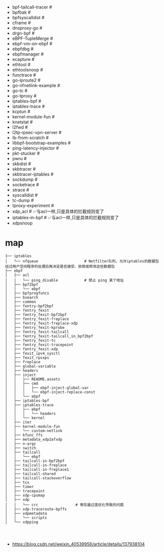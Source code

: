 - bpf-tailcall-tracer                                                                # 
- bpfbak                                                                             # 
- bpfsyscalldist                                                                     # 
- cframe                                                                             # 
- dnsproxy-go                                                                        # 
- drgn-bpf                                                                           # 
- eBPF-TupleMerge                                                                    # 
- ebpf-vm-on-ebpf                                                                    # 
- ebpfdbg                                                                            # 
- ebpfmanager                                                                        # 
- ecapture                                                                           # 
- ethtool                                                                            # 
- ethtoolsnoop                                                                       # 
- functrace                                                                          # 
- go-iproute2                                                                        # 
- go-nfnetlink-example                                                               # 
- go-tc                                                                              # 
- go-tproxy                                                                          # 
- iptables-bpf                                                                       # 
- iptables-trace                                                                     # 
- kcptun                                                                             # 
- kernel-module-fun                                                                  # 
- knetstat                                                                           # 
- l2fwd                                                                              # 
- l2tp-ipsec-vpn-server                                                              # 
- lb-from-scratch                                                                    # 
- libbpf-bootstrap-examples                                                          # 
- ping-latency-injector                                                              # 
- pkt-stucker                                                                        # 
- pwru                                                                               # 
- skbdist                                                                            # 
- skbtracer                                                                          # 
- skbtracer-iptables                                                                 # 
- sockdump                                                                           # 
- socketrace                                                                         # 
- strace                                                                             # 
- syscalldist                                                                        # 
- tc-dump                                                                            # 
- tproxy-experiment                                                                  # 
- xdp_acl                                                                            # ✅与acl一样,只是具体的拦截规则变了
- iptables-in-bpf                                                                    # ✅与acl一样,只是具体的拦截规则变了
- xdpsnoop



# map
```
├── iptables
│   └── nfqueue                     # Netfilter队列，允许iptables的数据包经过用户空间程序的处理后再决定是否接受、拒绝或修改这些数据包
├── ebpf
│   ├── acl
│   │   └── ping_disable            # 禁止 ping 某个地址
│   ├── bpf2bpf
│   │   └── ebpf
│   ├── bpfprogfuncs
│   ├── bsearch
│   ├── common
│   ├── fentry-bpf2bpf
│   ├── fentry_fexit
│   ├── fentry_fexit-bpf2bpf
│   ├── fentry_fexit-freplace
│   ├── fentry_fexit-freplace-xdp
│   ├── fentry_fexit-kprobe
│   ├── fentry_fexit-tailcall
│   ├── fentry_fexit-tailcall_in_bpf2bpf
│   ├── fentry_fexit-tc
│   ├── fentry_fexit-tracepoint
│   ├── fentry_fexit-xdp
│   ├── fexit_ipv4_sysctl
│   ├── fexit_rpsxps
│   ├── freplace
│   ├── global-variable
│   ├── headers
│   ├── inject
│   │   ├── README.assets
│   │   ├── cmd
│   │   │   ├── ebpf-inject-global-var
│   │   │   └── ebpf-inject-replace-const
│   │   └── ebpf
│   ├── iptables-bpf
│   ├── iptables-trace
│   │   ├── ebpf
│   │   │   └── headers
│   │   └── kernel
│   ├── iter
│   ├── kernel-module-fun
│   │   └── custom-netlink
│   ├── kfunc_ffs
│   ├── metadata_xdp2afxdp
│   ├── n-args
│   ├── switch
│   ├── tailcall
│   │   └── ebpf
│   ├── tailcall-in-bpf2bpf
│   ├── tailcall-in-freplace
│   ├── tailcall-in-freplace1
│   ├── tailcall-shared
│   ├── tailcall-stackoverflow
│   ├── tcx
│   ├── timer
│   ├── tracepoint
│   ├── xdp-cpumap
│   ├── xdp
│   │   └── crc                 # 寄存器过度优化导致的问题
│   ├── xdp-traceroute-bpffs
│   ├── xdpmetadata
│   │   └── scripts
│   └── xdpping




```


- https://blog.csdn.net/weixin_40539956/article/details/137938104